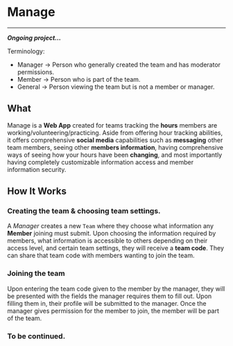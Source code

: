 # Manage

---

***Ongoing project...***

 Terminology: 
 * Manager -> Person who generally created the team and has moderator permissions.
 * Member -> Person who is part of the team.
 * General -> Person viewing the team but is not a member or manager. 


## What 

Manage is a **Web App** created for teams tracking the **hours** members are working/volunteering/practicing. Aside from offering hour tracking abilities, it offers comprehensive **social media** capabilities such as **messaging** other team members, seeing other **members information**, having comprehensive ways of seeing how your hours have been **changing**, and most importantly having completely customizable information access and member information security. 

## How It Works

### Creating the team & choosing team settings.

A *Manager* creates a new `Team` where they choose what information any **Member** joining must submit. Upon choosing the information required by members, what information is accessible to others depending on their access level, and certain team settings, they will receive a **team code**. They can share that team code with members wanting to join the team. 

### Joining the team

Upon entering the team code given to the member by the manager, they will be presented with the fields the manager requires them to fill out. Upon filling them in, their profile will be submitted to the manager. Once the manager gives permission for the member to join, the member will be part of the team.

### To be continued. 





